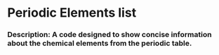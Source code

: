# **Periodic Elements list**

### **Description:** A code designed to show concise information about the chemical elements from the periodic table.
